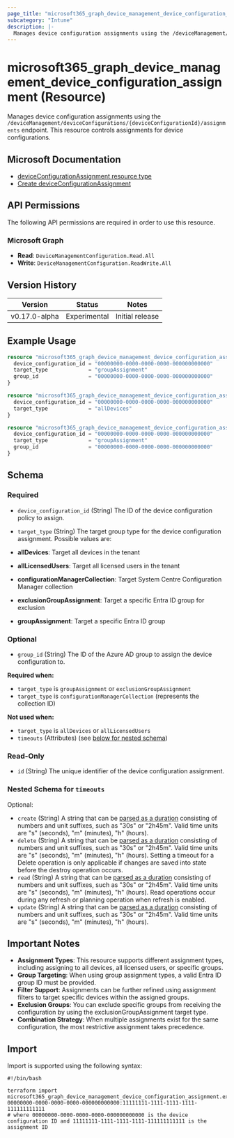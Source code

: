 ```yaml
---
page_title: "microsoft365_graph_device_management_device_configuration_assignment Resource - terraform-provider-microsoft365"
subcategory: "Intune"
description: |-
  Manages device configuration assignments using the /deviceManagement/deviceConfigurations/{deviceConfigurationId}/assignments endpoint. This resource controls assignments for device configurations.
---
```


# microsoft365_graph_device_management_device_configuration_assignment (Resource)

Manages device configuration assignments using the `/deviceManagement/deviceConfigurations/{deviceConfigurationId}/assignments` endpoint. This resource controls assignments for device configurations.

## Microsoft Documentation

- [deviceConfigurationAssignment resource type](https://learn.microsoft.com/en-us/graph/api/resources/intune-deviceconfig-deviceconfigurationassignment?view=graph-rest-1.0)
- [Create deviceConfigurationAssignment](https://learn.microsoft.com/en-us/graph/api/intune-deviceconfig-deviceconfigurationassignment-create?view=graph-rest-1.0)

## API Permissions

The following API permissions are required in order to use this resource.

### Microsoft Graph

- **Read**: `DeviceManagementConfiguration.Read.All`
- **Write**: `DeviceManagementConfiguration.ReadWrite.All`

## Version History

| Version | Status | Notes |
|---------|--------|-------|
| v0.17.0-alpha | Experimental | Initial release |

## Example Usage

```terraform
resource "microsoft365_graph_device_management_device_configuration_assignment" "example" {
  device_configuration_id = "00000000-0000-0000-0000-000000000000"
  target_type             = "groupAssignment"
  group_id                = "00000000-0000-0000-0000-000000000000"
}

resource "microsoft365_graph_device_management_device_configuration_assignment" "all_devices_example" {
  device_configuration_id = "00000000-0000-0000-0000-000000000000"
  target_type             = "allDevices"
}

resource "microsoft365_graph_device_management_device_configuration_assignment" "filtered_example" {
  device_configuration_id = "00000000-0000-0000-0000-000000000000"
  target_type             = "groupAssignment"
  group_id                = "00000000-0000-0000-0000-000000000000"
}
```

<!-- schema generated by tfplugindocs -->
## Schema

### Required

- `device_configuration_id` (String) The ID of the device configuration policy to assign.
- `target_type` (String) The target group type for the device configuration assignment. Possible values are:

- **allDevices**: Target all devices in the tenant
- **allLicensedUsers**: Target all licensed users in the tenant
- **configurationManagerCollection**: Target System Centre Configuration Manager collection
- **exclusionGroupAssignment**: Target a specific Entra ID group for exclusion
- **groupAssignment**: Target a specific Entra ID group

### Optional

- `group_id` (String) The ID of the Azure AD group to assign the device configuration to.

**Required when:**
- `target_type` is `groupAssignment` or `exclusionGroupAssignment`
- `target_type` is `configurationManagerCollection` (represents the collection ID)

**Not used when:**
- `target_type` is `allDevices` or `allLicensedUsers`
- `timeouts` (Attributes) (see [below for nested schema](#nestedatt--timeouts))

### Read-Only

- `id` (String) The unique identifier of the device configuration assignment.

<a id="nestedatt--timeouts"></a>
### Nested Schema for `timeouts`

Optional:

- `create` (String) A string that can be [parsed as a duration](https://pkg.go.dev/time#ParseDuration) consisting of numbers and unit suffixes, such as "30s" or "2h45m". Valid time units are "s" (seconds), "m" (minutes), "h" (hours).
- `delete` (String) A string that can be [parsed as a duration](https://pkg.go.dev/time#ParseDuration) consisting of numbers and unit suffixes, such as "30s" or "2h45m". Valid time units are "s" (seconds), "m" (minutes), "h" (hours). Setting a timeout for a Delete operation is only applicable if changes are saved into state before the destroy operation occurs.
- `read` (String) A string that can be [parsed as a duration](https://pkg.go.dev/time#ParseDuration) consisting of numbers and unit suffixes, such as "30s" or "2h45m". Valid time units are "s" (seconds), "m" (minutes), "h" (hours). Read operations occur during any refresh or planning operation when refresh is enabled.
- `update` (String) A string that can be [parsed as a duration](https://pkg.go.dev/time#ParseDuration) consisting of numbers and unit suffixes, such as "30s" or "2h45m". Valid time units are "s" (seconds), "m" (minutes), "h" (hours).

## Important Notes

- **Assignment Types**: This resource supports different assignment types, including assigning to all devices, all licensed users, or specific groups.
- **Group Targeting**: When using group assignment types, a valid Entra ID group ID must be provided.
- **Filter Support**: Assignments can be further refined using assignment filters to target specific devices within the assigned groups.
- **Exclusion Groups**: You can exclude specific groups from receiving the configuration by using the exclusionGroupAssignment target type.
- **Combination Strategy**: When multiple assignments exist for the same configuration, the most restrictive assignment takes precedence.

## Import

Import is supported using the following syntax:

```shell
#!/bin/bash

terraform import microsoft365_graph_device_management_device_configuration_assignment.example 00000000-0000-0000-0000-000000000000:11111111-1111-1111-1111-111111111111
# where 00000000-0000-0000-0000-000000000000 is the device configuration ID and 11111111-1111-1111-1111-111111111111 is the assignment ID
``` 